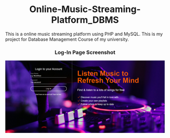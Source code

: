 <h1 align="center"> Online-Music-Streaming-Platform_DBMS</h1>

This is a online music streaming platform using PHP and MySQL. This is my project for Database Management Course of my university.

<h3 align="center">Log-In Page Screenshot</h3>
<img src="assets/Screenshots/login-page.png" alt="login page screenshot">
